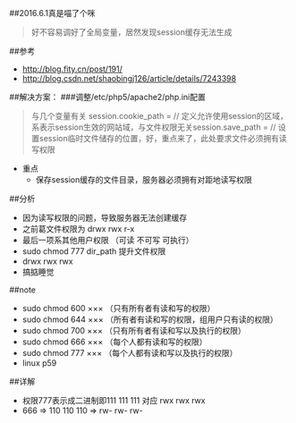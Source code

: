 ##2016.6.1真是喵了个咪
>好不容易调好了全局变量，居然发现session缓存无法生成

##参考
* http://blog.fity.cn/post/191/
* http://blog.csdn.net/shaobingj126/article/details/7243398

##解决方案：
###调整/etc/php5/apache2/php.ini配置
>与几个变量有关
session.cookie_path = // 定义允许使用session的区域，系表示session生效的网站域，与文件权限无关session.save_path = // 设置session临时文件储存的位置，好，重点来了，此处要求文件必须拥有读写权限

* 重点
    - 保存session缓存的文件目录，服务器必须拥有对距地读写权限

##分析
* 因为读写权限的问题，导致服务器无法创建缓存
* 之前葛文件权限为 drwx rwx r-x
* 最后一项系其他用户权限 （可读 不可写 可执行）
* sudo chmod 777 dir_path 提升文件权限
* drwx rwx rwx
* 搞掂睡觉

##note
* sudo chmod 600 ××× （只有所有者有读和写的权限）  
* sudo chmod 644 ××× （所有者有读和写的权限，组用户只有读的权限）  
* sudo chmod 700 ××× （只有所有者有读和写以及执行的权限）  
* sudo chmod 666 ××× （每个人都有读和写的权限）  
* sudo chmod 777 ××× （每个人都有读和写以及执行的权限）
* linux p59

##详解
* 权限777表示成二进制即111 111 111 对应 rwx rwx rwx
* 666 => 110 110 110 => rw- rw- rw-
